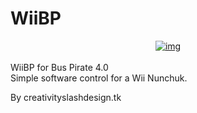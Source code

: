 WiiBP
=====
<div style="text-align: center;">
<a href=http://3.bp.blogspot.com/-S7qq0QV3YKQ/UmkFlfVw07I/AAAAAAAACoY/5aQHTXIXqnY/s1600/DSCF5578_0.jpg">
<img alt="img" src="http://3.bp.blogspot.com/-S7qq0QV3YKQ/UmkFlfVw07I/AAAAAAAACoY/5aQHTXIXqnY/s1600/DSCF5578_0.jpg">
</a>
</div>
<br>
WiiBP for Bus Pirate 4.0
<br>
Simple software control for a Wii Nunchuk.


By creativityslashdesign.tk
